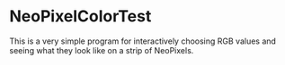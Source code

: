 # NeoPixelColorTest
This is a very simple program for interactively choosing RGB values and seeing what they look like on a strip of NeoPixels.
